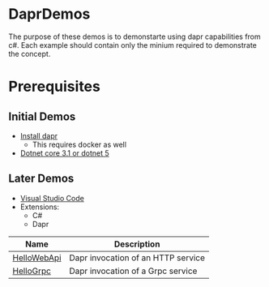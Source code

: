 # DaprDemos

The purpose of these demos is to demonstarte using dapr capabilities from c#. Each example should contain only the minium required to demonstrate the concept.

# Prerequisites 


## Initial Demos
* [Install dapr](https://docs.dapr.io/getting-started/)
    * This requires docker as well
* [Dotnet core 3.1 or dotnet 5](https://dotnet.microsoft.com/download)

## Later Demos
* [Visual Studio Code](https://code.visualstudio.com/)
* Extensions:
    * C#
    * Dapr

 | Name | Description|
 |-|-|
 |[HelloWebApi](DaprDemo.D001.HelloWebApi)| Dapr invocation of an HTTP service |
 |[HelloGrpc](DaprDemo.D002.HelloGrpc) | Dapr invocation of a Grpc service|
